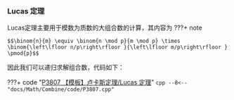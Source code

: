 ### Lucas 定理
Lucas定理主要用于模数为质数的大组合数的计算，其内容为
???+ note

    $$\binom{n}{m} \equiv \binom{n \mod p}{m \mod p} \times \binom{\left\lfloor n/p\right\rfloor }{\left\lfloor m/p\right\rfloor }  \pmod{p}$$

因此我们可以递归求解组合数，代码如下：

???+ code "[P3807 【模板】卢卡斯定理/Lucas 定理](https://www.luogu.com.cn/problem/P3807)"
    ```cpp
    --8<-- "docs/Math/Combine/code/P3807.cpp"
    ```